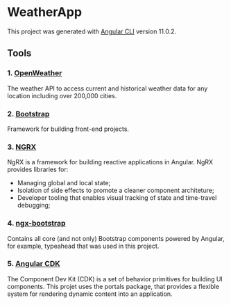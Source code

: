 # WeatherApp

This project was generated with [Angular CLI](https://github.com/angular/angular-cli) version 11.0.2.

## Tools

### 1. [OpenWeather](https://openweathermap.org/)
The weather API to access current and historical weather data for any location including over 200,000 cities.

### 2. [Bootstrap](https://getbootstrap.com/)
Framework for building front-end projects.

### 3. [NGRX](https://ngrx.io/)
NgRX is a framework for building reactive applications in Angular. NgRX provides libraries for:
- Managing global and local state;
- Isolation of side effects to promote a cleaner component architeture;
- Developer tooling that enables visual tracking of state and time-travel debugging;

### 4. [ngx-bootstrap](https://valor-software.com/ngx-bootstrap/#/)
Contains all core (and not only) Bootstrap components powered by Angular, for example, typeahead that was used in this project.

### 5. [Angular CDK](https://github.com/angular/components)
The Component Dev Kit (CDK) is a set of behavior primitives for building UI components. This projet uses the portals package, that provides a flexible system for rendering dynamic content into an application.

